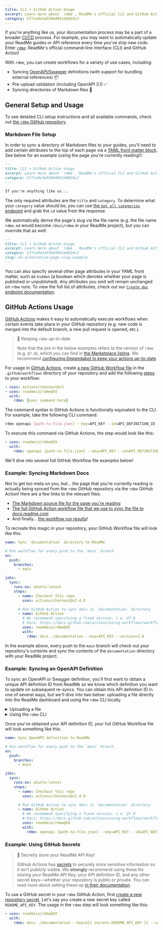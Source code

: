```yaml
---
title: CLI + GitHub Action Usage
excerpt: Learn more about `rdme`, ReadMe's official CLI and GitHub Action!
category: 5f7ce9e3a5504d0414d024c2
---
```


<!--

Hello curious raw Markdown reader! 👋
This Markdown page is syncing to ReadMe via the `rdme GitHub Action 🦉
Check out the "Syncing Markdown Docs" example below,
and peep the resulting page in our docs: https://docs.readme.com/docs/rdme

-->

If you're anything like us, your documentation process may be a part of a broader [CI/CD](https://en.wikipedia.org/wiki/CI/CD) process. For example, you may want to automatically update your ReadMe guides or API reference every time you've ship new code. Enter [`rdme`](https://github.com/readmeio/rdme): ReadMe's official command-line interface (CLI) and GitHub Action!

With `rdme`, you can create workflows for a variety of use cases, including:

- Syncing [OpenAPI/Swagger](https://docs.readme.com/docs/openapi) definitions (with support for bundling external references) 📦
- Pre-upload validation (including OpenAPI 3.1) ✅
- Syncing directories of Markdown files 📖

## General Setup and Usage

To see detailed CLI setup instructions and all available commands, check out [the `rdme` GitHub repository](https://github.com/readmeio/rdme#readme).

### Markdown File Setup

In order to sync a directory of Markdown files to your guides, you'll need to add certain attributes to the top of each page via a [YAML front matter block](https://jekyllrb.com/docs/front-matter/). See below for an example (using the page you're currently reading!):

```markdown
---
title: CLI + GitHub Action Usage
excerpt: Learn more about `rdme`, ReadMe's official CLI and GitHub Action!
category: 5f7ce9e3a5504d0414d024c2
---

If you're anything like us...
```

The only required attributes are the `title` and `category`. To determine what your `category` value should be, you can use [the `Get all categories` endpoint](https://docs.readme.com/reference/getcategories) and grab the `id` value from the response.

We automatically derive the page's slug via the file name (e.g. the file name `rdme.md` would become `/docs/rdme` in your ReadMe project), but you can override that as well:

```markdown
---
title: CLI + GitHub Action Usage
excerpt: Learn more about `rdme`, ReadMe's official CLI and GitHub Action!
category: 5f7ce9e3a5504d0414d024c2
slug: an-alternative-page-slug-example
---
```

You can also specify several other page attributes in your YAML front matter, such as `hidden` (a boolean which denotes whether your page is published or unpublished). Any attributes you omit will remain unchanged on `rdme` runs. To view the full list of attributes, check out our [`Create doc` endpoint documentation](https://docs.readme.com/reference/createdoc).

## GitHub Actions Usage

[GitHub Actions](https://docs.github.com/actions) makes it easy to automatically execute workflows when certain events take place in your GitHub repository (e.g. new code is merged into the default branch, a new pull request is opened, etc.).

<!-- TODO: it might be nice to have some sort of CI workflow that auto-updates the version in the examples below! -->
<!-- TODO: populate marketplace listing link! -->

> 📘 Keeping `rdme` up-to-date
>
> Note that the `@XX` in the below examples refers to the version of `rdme` (e.g. `@7.0`), which you can find in [the Marketplace listing](). We recommend [configuring Dependabot to keep your actions up-to-date](https://docs.github.com/code-security/supply-chain-security/keeping-your-dependencies-updated-automatically/keeping-your-actions-up-to-date-with-dependabot).

For usage in [GitHub Actions](https://docs.github.com/actions), create [a new GitHub Workflow file](https://docs.github.com/actions/using-workflows/workflow-syntax-for-github-actions) in the `.github/workflows` directory of your repository and add the following [steps](https://docs.github.com/actions/using-workflows/workflow-syntax-for-github-actions#jobsjob_idsteps) to your workflow:

```yml
- uses: actions/checkout@v2
- uses: readmeio/rdme@XX
  with:
    rdme: [your command here]
```

The command syntax in GitHub Actions is functionally equivalent to the CLI. For example, take the following CLI command:

```sh
rdme openapi [path-to-file.json] --key=API_KEY --id=API_DEFINITION_ID
```

To execute this command via GitHub Actions, the step would look like this:

```yml
- uses: readmeio/rdme@XX
  with:
    rdme: openapi [path-to-file.json] --key=API_KEY --id=API_DEFINITION_ID
```

We'll dive into several full GitHub Workflow file examples below!

### Example: Syncing Markdown Docs

Not to get too meta on you, but... the page that you're currently reading is actually being synced from the `rdme` GitHub repository via the `rdme` GitHub Action! Here are a few links to the relevant files:

- [The Markdown source file for the page you're reading](https://github.com/readmeio/rdme/tree/main/docs/rdme.md)
- [The full GitHub Action workflow file that we use to sync the file to docs.readme.com](https://github.com/readmeio/rdme/blob/main/.github/workflows/docs.yml)
- And finally... [the workflow run results](https://github.com/readmeio/rdme/actions/workflows/docs.yml)!

To recreate this magic in your repository, your GitHub Workflow file will look like this:

```yml
name: Sync `documentation` directory to ReadMe

# Run workflow for every push to the `main` branch
on:
  push:
    branches:
      - main

jobs:
  sync:
    runs-on: ubuntu-latest
    steps:
      - name: Checkout this repo
        uses: actions/checkout@v2.4.0

      # Run GitHub Action to sync docs in `documentation` directory
      - name: GitHub Action
        # We recommend specifying a fixed version, i.e. @7.0
        # Docs: https://docs.github.com/actions/using-workflows/workflow-syntax-for-github-actions#example-using-versioned-actions
        uses: readmeio/rdme@XX
        with:
          rdme: docs ./documentation --key=API_KEY --version=2.0
```

In the example above, every push to the `main` branch will check out your repository's contents and sync the contents of the `documentation` directory with your ReadMe project.

### Example: Syncing an OpenAPI Definition

To sync an OpenAPI or Swagger definition, you'll first want to obtain a unique API definition ID from ReadMe so we know which definition you want to update on subsequent re-syncs. You can obtain this API definition ID in one of several ways, but we'll dive into two below: uploading a file directly into the ReadMe dashboard and using the `rdme` CLI locally.

<details>
<summary>Uploading a file</summary>

Follow [these instructions](https://docs.readme.com/docs/openapi#file-upload) on uploading a new OpenAPI file in the dashboard. Once the file is uploaded, you'll see the following in the API Reference settings of your dashboard (the red outline is where you'll find your API definition ID):

![](https://files.readme.io/d57b7c8-Screen_Shot_2022-02-23_at_11.54.21_AM.png)

</details>
<details>
<summary>Using the <code>rdme</code> CLI</summary>

Alternatively, you can obtain the API definition ID by running the following `rdme` CLI command on your local machine:

```sh
rdme openapi [path-to-file.json]
```

Once you follow the prompts and upload your OpenAPI definition, you'll receive a confirmation message that looks something like this:

```
You've successfully updated an OpenAPI file on your ReadMe project!

        http://dash.readme.com/project/{your_project}/v1.0/refs/pet

To update your OpenAPI or Swagger definition, run the following:

        rdme openapi FILE --key=API_KEY --id=API_DEFINITION_ID
```

</details>

Once you've obtained your API definition ID, your full GitHub Workflow file will look something like this:

```yml
name: Sync OpenAPI definition to ReadMe

# Run workflow for every push to the `main` branch
on:
  push:
    branches:
      - main

jobs:
  sync:
    runs-on: ubuntu-latest
    steps:
      - name: Checkout this repo
        uses: actions/checkout@v2.4.0

      # Run GitHub Action to sync docs in `documentation` directory
      - name: GitHub Action
        # We recommend specifying a fixed version, i.e. @7.0
        # Docs: https://docs.github.com/actions/using-workflows/workflow-syntax-for-github-actions#example-using-versioned-actions
        uses: readmeio/rdme@XX
        with:
          rdme: openapi [path-to-file.json] --key=API_KEY --id=API_DEFINITION_ID
```

### Example: Using GitHub Secrets

> 🚧 Secretly store your ReadMe API Key!
>
> GitHub Actions has [secrets](https://docs.github.com/en/actions/security-guides/encrypted-secrets) to securely store sensitive information so it isn't publicly visible. We **strongly** recommend using these for storing your ReadMe API Key, your API definition ID, and any other secret keys—whether your repository is public or private. You can read more about setting these up [in their documentation](https://docs.github.com/en/actions/security-guides/encrypted-secrets).

To use a GitHub secret in your `rdme` GitHub Action, first [create a new repository secret](https://docs.github.com/en/actions/security-guides/encrypted-secrets#creating-encrypted-secrets-for-a-repository). Let's say you create a new secret key called `README_API_KEY`. The usage in the `rdme` step will look something like this:

```yml
- uses: readmeio/rdme@XX
  with:
    rdme: docs ./documentation --key=${{ secrets.README_API_KEY }} --version=2.0
```
